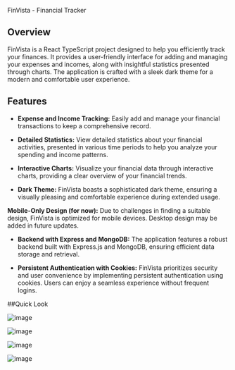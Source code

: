 FinVista - Financial Tracker

## Overview

FinVista is a React TypeScript project designed to help you efficiently track your finances. It provides a user-friendly interface for adding and managing your expenses and incomes, along with insightful statistics presented through charts. The application is crafted with a sleek dark theme for a modern and comfortable user experience.

## Features

- **Expense and Income Tracking:** Easily add and manage your financial transactions to keep a comprehensive record.

- **Detailed Statistics:** View detailed statistics about your financial activities, presented in various time periods to help you analyze your spending and income patterns.

- **Interactive Charts:** Visualize your financial data through interactive charts, providing a clear overview of your financial trends.

- **Dark Theme:** FinVista boasts a sophisticated dark theme, ensuring a visually pleasing and comfortable experience during extended usage.

 **Mobile-Only Design (for now):** Due to challenges in finding a suitable design, FinVista is optimized for mobile devices. Desktop design may be added in future updates.

- **Backend with Express and MongoDB:** The application features a robust backend built with Express.js and MongoDB, ensuring efficient data storage and retrieval.

- **Persistent Authentication with Cookies:** FinVista prioritizes security and user convenience by implementing persistent authentication using cookies. Users can enjoy a seamless experience without frequent logins.

##Quick Look

![image](https://github.com/kristiyankiryakov/ExpenseManager/assets/126320553/3f787cec-e677-4d7d-b23a-a28ff30132c8)

![image](https://github.com/kristiyankiryakov/ExpenseManager/assets/126320553/fd9db3d7-7e5e-4f91-83eb-367f40be487d)

![image](https://github.com/kristiyankiryakov/ExpenseManager/assets/126320553/11c6a44f-1677-4cd6-9e3f-d78cd9ef2adb)

![image](https://github.com/kristiyankiryakov/ExpenseManager/assets/126320553/90296ed1-f8cb-4988-a21e-04aef39f8ad6)


